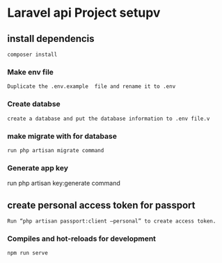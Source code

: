 # Laravel api Project setupv

## install dependencis
```
composer install
```

### Make env file
```
Duplicate the .env.example  file and rename it to .env
```

### Create databse
```
create a database and put the database information to .env file.v
```

### make migrate with for database
```
run php artisan migrate command
```

### Generate app key
run php artisan key:generate command

##  create personal access token for passport
```
Run “php artisan passport:client –personal” to create access token.
```

### Compiles and hot-reloads for development
```
npm run serve
```

